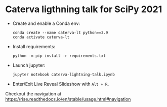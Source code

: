 # Caterva ligthning talk for SciPy 2021

* Create and enable a Conda env:
    ```
    conda create --name caterva-lt python==3.9
    conda activate caterva-lt
    ```


* Install requirements:
    ```
    python -m pip install -r requirements.txt
    ```

* Launch jupyter:
    ```
    jupyter notebook caterva-lightning-talk.ipynb
    ```

* Enter/Exit Live Reveal Slideshow with `Alt + R`.

Checkout the navigation at https://rise.readthedocs.io/en/stable/usage.html#navigation
